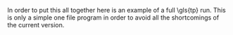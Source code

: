 In order to put this all together here is an example of a full \gls{tp} run.
This is only a simple one file program in order to avoid all the shortcomings of the current version.
<!--

\bigskip
\lstinputlisting[language=C++, caption=The example input]{code/test.cpp}

It becomes the following output after processing, note the incorrect indentation.
In order to indent the inserted code correctly one would have to determine the current indentation and whether it is
one, two, four or eight spaces per indentation level.
This effort was not deemed worth the necessary time and thus the indentation is a bit odd.

\bigskip
\lstinputlisting[language=C++, caption=The example output]{code/out.cpp}

As you can see the a task instance is created, the associated code id is handed to the task and all the clauses are
transformed as specified in section \ref{task}.
Furthermore the tasking header is added to the include list of the source file and the setup and teardown functions are
added before the first instruction in main and before the return statement, if there is one.

\bigskip
\lstinputlisting[language=C++, caption=The example output header]{code/out.cpp.hpp}

In this file the \texttt{tasking_function_map} is defined, the associated code block of the task is used inside of a
function boilerplate which extracts all the packed variables and then executes the original code.
On top pf that the \texttt{tasking_function_map} is also populated using static evaluation and thus making the map
available to use.

The last file is the header to put it all together, but in this example there is only one file to include.

\bigskip
\lstinputlisting[language=C++, caption=The example output all header]{code/all.hpp}



-->
